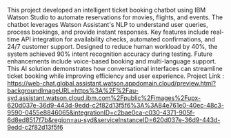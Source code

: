 This project developed an intelligent ticket booking chatbot using IBM Watson Studio to automate reservations for movies, flights, and events. The chatbot leverages Watson Assistant's NLP to understand user queries, process bookings, and provide instant responses. Key features include real-time API integration for availability checks, automated confirmations, and 24/7 customer support. Designed to reduce human workload by 40%, the system achieved 90% intent recognition accuracy during testing. Future enhancements include voice-based booking and multi-language support. This AI solution demonstrates how conversational interfaces can streamline ticket booking while improving efficiency and user experience.
Project Link : https://web-chat.global.assistant.watson.appdomain.cloud/preview.html?backgroundImageURL=https%3A%2F%2Fau-syd.assistant.watson.cloud.ibm.com%2Fpublic%2Fimages%2Fupx-620d037e-36d9-443d-9edd-c2f82d13f5f6%3A%3A84e761e0-40ec-48c3-9590-0455e8846065&integrationID=c2bae0ca-c030-4371-905f-6d8ed8517f7b&region=au-syd&serviceInstanceID=620d037e-36d9-443d-9edd-c2f82d13f5f6

